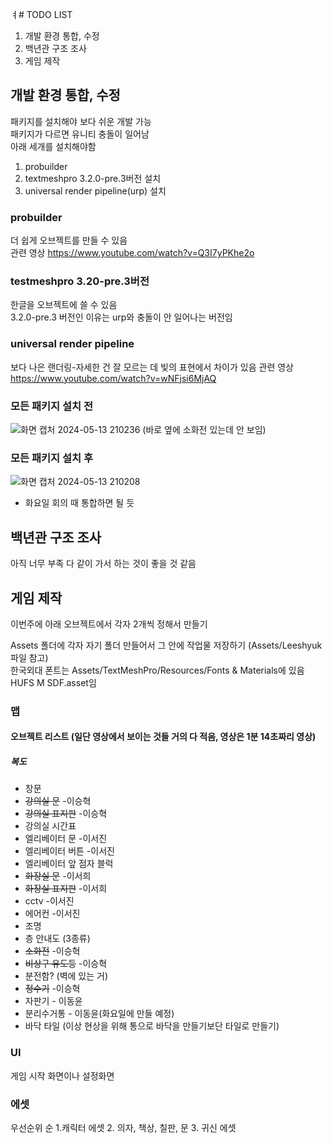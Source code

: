 ㅕ# TODO LIST
1. 개발 환경 통합, 수정
2. 백년관 구조 조사
3. 게임 제작

## 개발 환경 통합, 수정
패키지를 설치해야 보다 쉬운 개발 가능   
패키지가 다르면 유니티 충돌이 일어남   
아래 세개를 설치해야함
1. probuilder
2. textmeshpro 3.2.0-pre.3버전 설치
3. universal render pipeline(urp) 설치

### probuilder
더 쉽게 오브젝트를 만들 수 있음   
관련 영상 https://www.youtube.com/watch?v=Q3I7yPKhe2o

### testmeshpro 3.20-pre.3버전
한글을 오브젝트에 쓸 수 있음   
3.2.0-pre.3 버전인 이유는 urp와 충돌이 안 일어나는 버전임

### universal render pipeline
보다 나은 랜더링-자세한 건 잘 모르는 데 빛의 표현에서 차이가 있음
관련 영상 https://www.youtube.com/watch?v=wNFjsi6MjAQ

### 모든 패키지 설치 전
![화면 캡처 2024-05-13 210236](https://github.com/leeshyuk/the-building-0/assets/163493972/481b638d-3c54-48e4-bc05-7bfd43c135c6)
(바로 옆에 소화전 있는데 안 보임)

### 모든 패키지 설치 후
![화면 캡처 2024-05-13 210208](https://github.com/leeshyuk/the-building-0/assets/163493972/114689fc-de0b-4c38-983c-b82dcd4c5a0a)

* 화요일 회의 때 통합하면 될 듯


## 백년관 구조 조사
아직 너무 부족
다 같이 가서 하는 것이 좋을 것 같음

## 게임 제작
이번주에 아래 오브젝트에서 각자 2개씩 정해서 만들기

Assets 폴더에 각자 자기 폴더 만들어서 그 안에 작업물 저장하기 (Assets/Leeshyuk 파일 참고)   
한국외대 폰트는 Assets/TextMeshPro/Resources/Fonts & Materials에 있음   
HUFS M SDF.asset임

### 맵
#### 오브젝트 리스트 (일단 영상에서 보이는 것들 거의 다 적음, 영상은 1분 14초짜리 영상)
##### 복도
* 창문   
* ~~강의실 문~~ -이승혁
* ~~강의실 표지판~~ -이승혁
* 강의실 시간표
* 엘리베이터 문 -이서진
* 엘리베이터 버튼 -이서진
* 엘리베이터 앞 점자 블럭
* ~~화장실 문~~ -이서희
* ~~화장실 표지판~~ -이서희
* cctv -이서진
* 에어컨 -이서진
* 조명
* 층 안내도 (3종류)
* ~~소화전~~ -이승혁
* ~~비상구 유도등~~ -이승혁
* 분전함? (벽에 있는 거)
* ~~정수기~~ -이승혁
* 자판기 - 이동윤
* 분리수거통 - 이동윤(화요일에 만들 예정)
* 바닥 타일 (이상 현상을 위해 통으로 바닥을 만들기보단 타일로 만들기)
  

  
### UI
게임 시작 화면이나 설정화면

### 에셋
우선순위 순
1.캐릭터 에셋
2. 의자, 책상, 칠판, 문
3. 귀신 에셋
